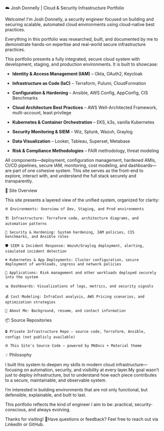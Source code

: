 ☁️ Josh Donnelly | Cloud & Security Infrastructure Portfolio

Welcome! I'm Josh Donnelly, a security engineer focused on building and securing scalable, automated cloud environments using cloud-native best practices.

Everything in this portfolio was researched, built, and documented by me to demonstrate hands-on expertise and real-world secure infrastructure practices.

This portfolio presents a fully integrated, secure cloud system with development, staging, and production environments. It is built to showcase:

- **Identity & Access Management (IAM)** – Okta, OAuth2, Keycloak

- **Infrastructure as Code (IaC)** – Terraform, Pulumi, CloudFormation

- **Configuration & Hardening** – Ansible, AWS Config, AppConfig, CIS Benchmarks

- **Cloud Architecture Best Practices** – AWS Well-Architected Framework, multi-account, least privilege

- **Kubernetes & Container Orchestration** – EKS, k3s, vanilla Kubernetes

- **Security Monitoring & SIEM** – Wiz, Splunk, Wazuh, Graylog

- **Data Visualization** – Looker, Tableau, Superset, Metabase

- **Risk & Compliance Methodologies** – FAIR methodology, threat modeling

All components—deployment, configuration management, hardened AMIs, CI/CD pipelines, secure IAM, monitoring, cost modeling, and dashboards—are part of one cohesive system. This site serves as the front-end to explore, interact with, and understand the full stack securely and transparently.

🧭 Site Overview

This site presents a layered view of the unified system, organized for clarity:

    🌐 Environments: Overview of Dev, Staging, and Prod environments

    🏗 Infrastructure: Terraform code, architecture diagrams, and automation patterns

    🔐 Security & Hardening: System hardening, IAM policies, CIS benchmarks, and Ansible roles

    🛡 SIEM & Incident Response: Wazuh/Graylog deployment, alerting, simulated incident detection

    ☸️ Kubernetes & App Deployments: Cluster configuration, secure deployment of workloads, ingress and network policies

    🧩 Applications: Risk management and other workloads deployed securely into the system

    📊 Dashboards: Visualizations of logs, metrics, and security signals

    💰 Cost Modeling: InfraCost analysis, AWS Pricing scenarios, and optimization strategies

    👤 About Me: Background, resume, and contact information

📦 Source Repositories

    🔒 Private Infrastructure Repo — source code, Terraform, Ansible, configs (not publicly available)

    🌐 This Site's Source Code — powered by MkDocs + Material theme

💡 Philosophy

I built this system to deepen my skills in modern cloud infrastructure—focusing on automation, security, and visibility at every layer.My goal wasn’t just to deploy infrastructure, but to understand how each piece contributes to a secure, maintainable, and observable system.

I’m interested in building environments that are not only functional, but defensible, explainable, and built to last.

This portfolio reflects the kind of engineer I aim to be: practical, security-conscious, and always evolving.

Thanks for visiting! 🙌Have questions or feedback? Feel free to reach out via LinkedIn or GitHub.


